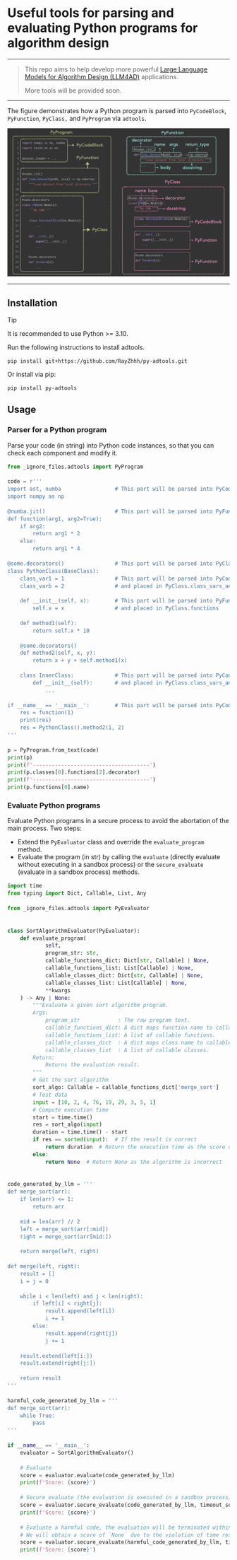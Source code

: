 # Useful tools for parsing and evaluating Python programs for algorithm design

------

> This repo aims to help develop more powerful [Large Language Models for Algorithm Design (LLM4AD)](https://github.com/Optima-CityU/llm4ad) applications. 
>
> More tools will be provided soon.

------

The figure demonstrates how a Python program is parsed into `PyCodeBlock`, `PyFunction`, `PyClass,` and `PyProgram` via `adtools`.

![pycode](./assets/pycode.png)

------

## Installation

> [!TIP]
>
> It is recommended to use Python >= 3.10.

Run the following instructions to install adtools.

```shell
pip install git+https://github.com/RayZhhh/py-adtools.git
```

Or install via pip:

```shell
pip install py-adtools
```

## Usage

### Parser for a Python program

Parse your code (in string) into Python code instances, so that you can check each component and modify it.

```python
from _ignore_files.adtools import PyProgram

code = r'''
import ast, numba                 # This part will be parsed into PyCodeBlock
import numpy as np

@numba.jit()                      # This part will be parsed into PyFunction
def function(arg1, arg2=True):     
    if arg2:
    	return arg1 * 2
    else:
    	return arg1 * 4

@some.decorators()                # This part will be parsed into PyClass
class PythonClass(BaseClass):
    class_var1 = 1                # This part will be parsed into PyCodeBlock
    class_varb = 2                # and placed in PyClass.class_vars_and_code

    def __init__(self, x):        # This part will be parsed into PyFunction
        self.x = x                # and placed in PyClass.functions

    def method1(self):
        return self.x * 10

    @some.decorators()
    def method2(self, x, y):
    	return x + y + self.method1(x)

    class InnerClass:             # This part will be parsed into PyCodeBlock
    	def __init__(self):       # and placed in PyClass.class_vars_and_code
    		...

if __name__ == '__main__':        # This part will be parsed into PyCodeBlock
	res = function(1)
	print(res)
	res = PythonClass().method2(1, 2)
'''

p = PyProgram.from_text(code)
print(p)
print(f'-------------------------------------')
print(p.classes[0].functions[2].decorator)
print(f'-------------------------------------')
print(p.functions[0].name)
```

### Evaluate Python programs

Evaluate Python programs in a secure process to avoid the abortation of the main process. Two steps:

- Extend the `PyEvaluator` class and override the `evaluate_program` method.
- Evaluate the program (in str) by calling the `evaluate` (directly evaluate without executing in a sandbox process) or the `secure_evaluate` (evaluate in a sandbox process) methods.

```python
import time
from typing import Dict, Callable, List, Any

from _ignore_files.adtools import PyEvaluator


class SortAlgorithmEvaluator(PyEvaluator):
    def evaluate_program(
            self,
            program_str: str,
            callable_functions_dict: Dict[str, Callable] | None,
            callable_functions_list: List[Callable] | None,
            callable_classes_dict: Dict[str, Callable] | None,
            callable_classes_list: List[Callable] | None,
            **kwargs
    ) -> Any | None:
        """Evaluate a given sort algorithm program.
        Args:
            program_str            : The raw program text.
            callable_functions_dict: A dict maps function name to callable function.
            callable_functions_list: A list of callable functions.
            callable_classes_dict  : A dict maps class name to callable class.
            callable_classes_list  : A list of callable classes.
        Return:
            Returns the evaluation result.
        """
        # Get the sort algorithm
        sort_algo: Callable = callable_functions_dict['merge_sort']
        # Test data
        input = [10, 2, 4, 76, 19, 29, 3, 5, 1]
        # Compute execution time
        start = time.time()
        res = sort_algo(input)
        duration = time.time() - start
        if res == sorted(input):  # If the result is correct
            return duration  # Return the execution time as the score of the algorithm
        else:
            return None  # Return None as the algorithm is incorrect


code_generated_by_llm = '''
def merge_sort(arr):
    if len(arr) <= 1:
        return arr

    mid = len(arr) // 2              
    left = merge_sort(arr[:mid])     
    right = merge_sort(arr[mid:])   

    return merge(left, right)

def merge(left, right):
    result = []
    i = j = 0

    while i < len(left) and j < len(right):
        if left[i] < right[j]:
            result.append(left[i])
            i += 1
        else:
            result.append(right[j])
            j += 1

    result.extend(left[i:])
    result.extend(right[j:])

    return result
'''

harmful_code_generated_by_llm = '''
def merge_sort(arr):
    while True:
        pass
'''

if __name__ == '__main__':
    evaluator = SortAlgorithmEvaluator()

    # Evaluate
    score = evaluator.evaluate(code_generated_by_llm)
    print(f'Score: {score}')

    # Secure evaluate (the evaluation is executed in a sandbox process)
    score = evaluator.secure_evaluate(code_generated_by_llm, timeout_seconds=10)
    print(f'Score: {score}')

    # Evaluate a harmful code, the evaluation will be terminated within 10 seconds
    # We will obtain a score of `None` due to the violation of time restriction
    score = evaluator.secure_evaluate(harmful_code_generated_by_llm, timeout_seconds=10)
    print(f'Score: {score}')
```

